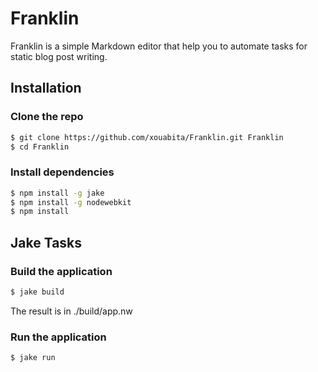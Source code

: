Franklin
========

Franklin is a simple Markdown editor that help you to automate tasks for static blog
post writing.

## Installation

### Clone the repo

```bash
$ git clone https://github.com/xouabita/Franklin.git Franklin
$ cd Franklin
```

### Install dependencies

```bash
$ npm install -g jake
$ npm install -g nodewebkit
$ npm install
```

## Jake Tasks

### Build the application

```bash
$ jake build
```

The result is in ./build/app.nw

### Run the application

```bash
$ jake run
```
